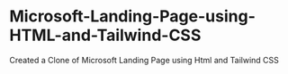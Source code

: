 # Microsoft-Landing-Page-using-HTML-and-Tailwind-CSS
Created a Clone of Microsoft Landing Page using Html and Tailwind CSS
